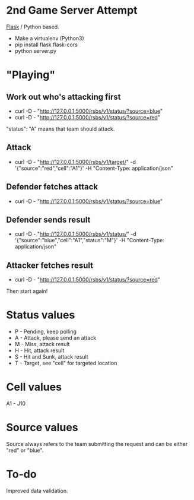 # 2nd Game Server Attempt

[Flask](http://flask.pocoo.org/) / Python based.

* Make a virtualenv (Python3)
* pip install flask flask-cors
* python server.py

# "Playing"

## Work out who's attacking first

* curl -D - "http://127.0.0.1:5000/rsbs/v1/status/?source=blue"
* curl -D - "http://127.0.0.1:5000/rsbs/v1/status/?source=red"

"status": "A" means that team should attack.

## Attack

* curl -D - "http://127.0.0.1:5000/rsbs/v1/target/" -d '{"source":"red","cell":"A1"}' -H "Content-Type: application/json"

## Defender fetches attack

* curl -D - "http://127.0.0.1:5000/rsbs/v1/status/?source=blue"

## Defender sends result

* curl -D - "http://127.0.0.1:5000/rsbs/v1/status/" -d '{"source":"blue","cell":"A1","status":"M"}' -H "Content-Type: application/json"

## Attacker fetches result

* curl -D - "http://127.0.0.1:5000/rsbs/v1/status/?source=red"

Then start again!

# Status values

* P - Pending, keep polling
* A - Attack, please send an attack
* M - Miss, attack result
* H - Hit, attack result
* S - Hit and Sunk, attack result
* T - Target, see "cell" for targeted location

# Cell values

A1 - J10

# Source values

Source always refers to the team submitting the request and can be either "red" or "blue".

# To-do

Improved data validation.

